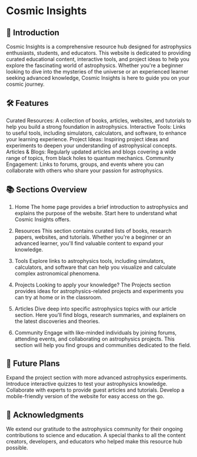 # Cosmic Insights
## 🌌 Introduction
Cosmic Insights is a comprehensive resource hub designed for astrophysics enthusiasts, students, and educators. This website is dedicated to providing curated educational content, interactive tools, and project ideas to help you explore the fascinating world of astrophysics. Whether you're a beginner looking to dive into the mysteries of the universe or an experienced learner seeking advanced knowledge, Cosmic Insights is here to guide you on your cosmic journey.

## 🛠 Features
Curated Resources: A collection of books, articles, websites, and tutorials to help you build a strong foundation in astrophysics.
Interactive Tools: Links to useful tools, including simulators, calculators, and software, to enhance your learning experience.
Project Ideas: Inspiring project ideas and experiments to deepen your understanding of astrophysical concepts.
Articles & Blogs: Regularly updated articles and blogs covering a wide range of topics, from black holes to quantum mechanics.
Community Engagement: Links to forums, groups, and events where you can collaborate with others who share your passion for astrophysics.

## 📚 Sections Overview
1. Home
The home page provides a brief introduction to astrophysics and explains the purpose of the website. Start here to understand what Cosmic Insights offers.

2. Resources
This section contains curated lists of books, research papers, websites, and tutorials. Whether you're a beginner or an advanced learner, you'll find valuable content to expand your knowledge.

3. Tools
Explore links to astrophysics tools, including simulators, calculators, and software that can help you visualize and calculate complex astronomical phenomena.

4. Projects
Looking to apply your knowledge? The Projects section provides ideas for astrophysics-related projects and experiments you can try at home or in the classroom.

5. Articles
Dive deep into specific astrophysics topics with our article section. Here you'll find blogs, research summaries, and explainers on the latest discoveries and theories.

6. Community
Engage with like-minded individuals by joining forums, attending events, and collaborating on astrophysics projects. This section will help you find groups and communities dedicated to the field.

## 🚀 Future Plans
Expand the project section with more advanced astrophysics experiments.
Introduce interactive quizzes to test your astrophysics knowledge.
Collaborate with experts to provide guest articles and tutorials.
Develop a mobile-friendly version of the website for easy access on the go.

## 🙌 Acknowledgments
We extend our gratitude to the astrophysics community for their ongoing contributions to science and education. A special thanks to all the content creators, developers, and educators who helped make this resource hub possible.
